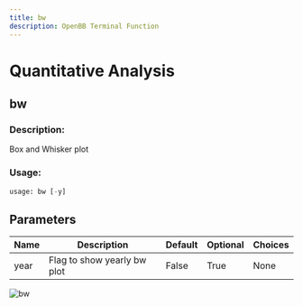 ```yaml
---
title: bw
description: OpenBB Terminal Function
---
```


# Quantitative Analysis

## bw

### Description: 

Box and Whisker plot

### Usage: 
```python
usage: bw [-y]
```

## Parameters

| Name | Description | Default | Optional | Choices |
| ---- | ----------- | ------- | -------- | ------- |
| year | Flag to show yearly bw plot | False | True | None |


![bw](https://user-images.githubusercontent.com/46355364/154305545-0f99fe4b-07e1-4714-8762-da3569023578.png)

